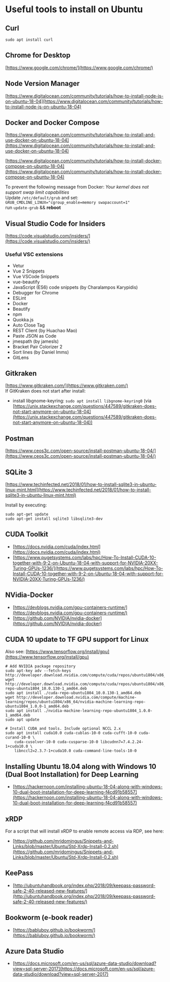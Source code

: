 # Useful tools to install on Ubuntu

## Curl
`sudo apt install curl`

## Chrome for Desktop

[https://www.google.com/chrome/](https://www.google.com/chrome/)

## Node Version Manager
[https://www.digitalocean.com/community/tutorials/how-to-install-node-js-on-ubuntu-18-04](https://www.digitalocean.com/community/tutorials/how-to-install-node-js-on-ubuntu-18-04)

## Docker and Docker Compose
[https://www.digitalocean.com/community/tutorials/how-to-install-and-use-docker-on-ubuntu-18-04](https://www.digitalocean.com/community/tutorials/how-to-install-and-use-docker-on-ubuntu-18-04)

[https://www.digitalocean.com/community/tutorials/how-to-install-docker-compose-on-ubuntu-18-04](https://www.digitalocean.com/community/tutorials/how-to-install-docker-compose-on-ubuntu-18-04)

To prevent the following message from Docker: _Your kernel does not support swap limit capabilities_ <br>
Update `/etc/default/grub` and set:<br>
`GRUB_CMDLINE_LINUX="cgroup_enable=memory swapaccount=1"` <br>
run `update-grub` && **reboot** <br>

## Visual Studio Code for Insiders

[https://code.visualstudio.com/insiders/](https://code.visualstudio.com/insiders/)

### Useful VSC extensions
* Vetur
* Vue 2 Snippets
* Vue VSCode Snippets
* vue-beautify
* JavaScript (ES6) code snippets (by Charalampos Karypidis)
* Debugger for Chrome
* ESLint
* Docker
* Beautify
* npm
* Quokka.js
* Auto Close Tag
* REST Client (by Huachao Mao)
* Paste JSON as Code
* jmespath (by jamesls)
* Bracket Pair Colorizer 2
* Sort lines (by Daniel Imms)
* GitLens

## Gitkraken

[https://www.gitkraken.com/](https://www.gitkraken.com/)<br>
If GitKraken does not start after install:
* install libgnome-keyring: `sudo apt install libgnome-keyring0` (via [https://unix.stackexchange.com/questions/447589/gitkraken-does-not-start-anymore-on-ubuntu-18-04](https://unix.stackexchange.com/questions/447589/gitkraken-does-not-start-anymore-on-ubuntu-18-04))

## Postman
[https://www.ceos3c.com/open-source/install-postman-ubuntu-18-04/](https://www.ceos3c.com/open-source/install-postman-ubuntu-18-04/)

## SQLite 3
[https://www.techinfected.net/2018/01/how-to-install-sqlite3-in-ubuntu-linux-mint.html](https://www.techinfected.net/2018/01/how-to-install-sqlite3-in-ubuntu-linux-mint.html)

Install by executing:<br>
```
sudo apt-get update
sudo apt-get install sqlite3 libsqlite3-dev
```
## CUDA Toolkit
* [https://docs.nvidia.com/cuda/index.html](https://docs.nvidia.com/cuda/index.html)
* [https://www.pugetsystems.com/labs/hpc/How-To-Install-CUDA-10-together-with-9-2-on-Ubuntu-18-04-with-support-for-NVIDIA-20XX-Turing-GPUs-1236/](https://www.pugetsystems.com/labs/hpc/How-To-Install-CUDA-10-together-with-9-2-on-Ubuntu-18-04-with-support-for-NVIDIA-20XX-Turing-GPUs-1236/)

## NVidia-Docker
* [https://devblogs.nvidia.com/gpu-containers-runtime/](https://devblogs.nvidia.com/gpu-containers-runtime/)
* [https://github.com/NVIDIA/nvidia-docker](https://github.com/NVIDIA/nvidia-docker)

## CUDA 10 update to TF GPU support for Linux
Also see: [https://www.tensorflow.org/install/gpu](https://www.tensorflow.org/install/gpu)

```
# Add NVIDIA package repository
sudo apt-key adv --fetch-keys http://developer.download.nvidia.com/compute/cuda/repos/ubuntu1804/x86_64/7fa2af80.pub
wget http://developer.download.nvidia.com/compute/cuda/repos/ubuntu1804/x86_64/cuda-repo-ubuntu1804_10.0.130-1_amd64.deb
sudo apt install ./cuda-repo-ubuntu1804_10.0.130-1_amd64.deb
wget http://developer.download.nvidia.com/compute/machine-learning/repos/ubuntu1804/x86_64/nvidia-machine-learning-repo-ubuntu1804_1.0.0-1_amd64.deb
sudo apt install ./nvidia-machine-learning-repo-ubuntu1804_1.0.0-1_amd64.deb
sudo apt update

# Install CUDA and tools. Include optional NCCL 2.x
sudo apt install cuda10.0 cuda-cublas-10-0 cuda-cufft-10-0 cuda-curand-10-0 \
    cuda-cusolver-10-0 cuda-cusparse-10-0 libcudnn7=7.4.2.24-1+cuda10.0 \
    libnccl2=2.3.7-1+cuda10.0 cuda-command-line-tools-10-0
```

## Installing Ubuntu 18.04 along with Windows 10 (Dual Boot Installation) for Deep Learning
* [https://hackernoon.com/installing-ubuntu-18-04-along-with-windows-10-dual-boot-installation-for-deep-learning-f4cd91b58557](https://hackernoon.com/installing-ubuntu-18-04-along-with-windows-10-dual-boot-installation-for-deep-learning-f4cd91b58557)


## xRDP
For a script that will install xRDP to enable remote access via RDP, see here:
* [https://github.com/mrjdomingus/Snippets-and-Links/blob/master/Ubuntu/Std-Xrdp-Install-0.2.sh](https://github.com/mrjdomingus/Snippets-and-Links/blob/master/Ubuntu/Std-Xrdp-Install-0.2.sh)

## KeePass
* [http://ubuntuhandbook.org/index.php/2018/09/keepass-password-safe-2-40-released-new-features/](http://ubuntuhandbook.org/index.php/2018/09/keepass-password-safe-2-40-released-new-features/)

## Bookworm (e-book reader)

* [https://babluboy.github.io/bookworm/](https://babluboy.github.io/bookworm/)

## Azure Data Studio
* [https://docs.microsoft.com/en-us/sql/azure-data-studio/download?view=sql-server-2017](https://docs.microsoft.com/en-us/sql/azure-data-studio/download?view=sql-server-2017)
